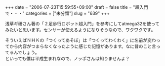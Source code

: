 +++
date = "2006-07-23T15:59:55+09:00"
draft = false
title = "超入門で・・・"
categories = ["未分類"]
slug = "639"
+++

<p>浅草ギ研さん著の「２足歩行ロボット超入門」を参考にしてatmega32を使ってみたいと思います。センサーが使えるようになりそうなので、ワクワクです。</p>

<p>そういえばＮＨＫの「つくってあそぼ」は「つくってわくわく」に名前が変わってから内容がつまらなくなったように感じた記憶があります。なに昔のこと言ってるんでしょう。<br />といっても僕は平成生まれなので、ノッポさんは知りませんよ？</p>


